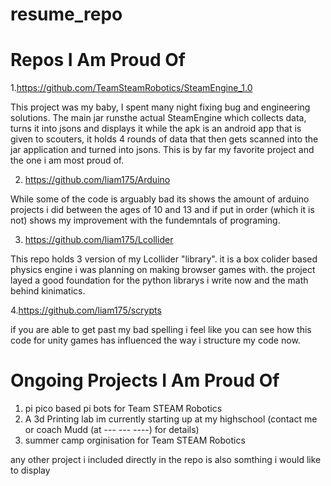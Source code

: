 # resume_repo


# Repos I Am Proud Of

1.https://github.com/TeamSteamRobotics/SteamEngine_1.0

This project was my baby, I spent many night fixing bug and engineering solutions. The main jar runsthe actual SteamEngine which collects data, turns it into jsons and displays it while the apk is an android app that is given to scouters, it holds 4 rounds of data that then gets scanned into the jar application and turned into jsons. This is by far my favorite project and the one i am most proud of. 

2. https://github.com/liam175/Arduino

While some of the code is arguably bad its shows the amount of arduino projects i did between the ages of 10 and 13 and if put in order (which it is not) shows my improvement with the fundemntals of programing.
    
3. https://github.com/liam175/Lcollider

This repo holds 3 version of my Lcollider "library". it is a box colider based physics engine i was planning on making browser games with. the project layed a good foundation for the python librarys i write now and the math behind kinimatics.
    
4.https://github.com/liam175/scrypts
    
if you are able to get past my bad spelling i feel like you can see how this code for unity games has influenced the way i structure my code now.

# Ongoing Projects I Am Proud Of

1. pi pico based pi bots for Team STEAM Robotics
2. A 3d Printing lab im currently starting up at my highschool (contact me or coach Mudd (at --- --- ----) for details)
3. summer camp orginisation for Team STEAM Robotics

any other project i included directly in the repo is also somthing i would like to display
